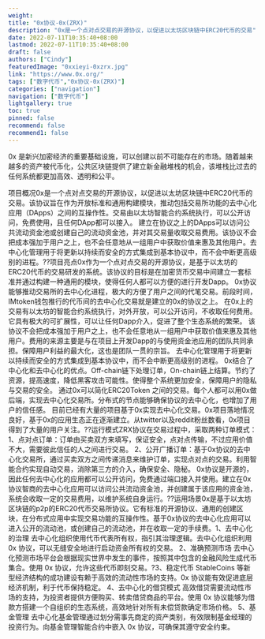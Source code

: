 ```yaml
---
weight: 
title: "0x协议-0x(ZRX)"
description: "0x是一个点对点交易的开源协议，以促进以太坊区块链中ERC20代币的交易"
date: 2022-07-11T10:35:40+08:00
lastmod: 2022-07-11T10:35:40+08:00
draft: false
authors: ["Cindy"]
featuredImage: "0xxieyi-0xzrx.jpg"
link: "https://www.0x.org/"
tags: ["数字代币","0x协议-0x(ZRX)"]
categories: ["navigation"]
navigation: ["数字代币"]
lightgallery: true
toc: true
pinned: false
recommend: false
recommend1: false
---
```

0x 是新兴加密经济的重要基础设施，可以创建以前不可能存在的市场。随着越来越多的资产被代币化，公共区块链提供了建立新金融堆栈的机会，该堆栈比过去的任何系统都更加高效、透明和公平。

项目概况0x是一个点对点交易的开源协议，以促进以太坊区块链中ERC20代币的交易。该协议旨在作为开放标准和通用构建模块，推动包括交易所功能的去中心化应用（DApps）之间的互操作性。交易由以太坊智能合约系统执行，可以公开访问，免费使用，且任何DApp都可以接入。 建立在协议之上的DApps可以访问公共流动资金池或创建自己的流动资金池，并对其交易量收取交易费用。该协议不会把成本强加于用户之上，也不会任意地从一组用户中获取价值来惠及其他用户。去中心化管理用于将更新以持续而安全的方式集成到基本协议中，而不会中断更高级别的进程。??项目亮点0x作为一个点对点交易的开源协议，是基于以太坊的ERC20代币的交易研发的系统。该协议的目标是在加密货币交易中间建立一套标准并通过构建一种通用的模块，使得任何人都可以方便的进行开发Dapp。
0x协议能够推动交易所的去中心化进程，极大的方便了用户之间的代笔交易。前段时间，IMtoken钱包推行的代币间的去中心化交易就是建立的0x的协议之上。
在0x上的交易有以太坊的智能合约系统执行，对外开放，可以公开访问，不收取任何费用。它具有极大的可扩展性，可以让任何Dapp介入，促进了整个生态系统的繁荣。
该协议不会把成本强加于用户之上，也不会任意地从一组用户中获取价值来惠及其他用户。费用的来源主要是与在项目上开发Dapp的与使用资金池应用的团队共同承担。保障用户利益的最大化，这也是团队一贯的宗旨。
去中心化管理用于将更新以持续而安全的方式集成到基本协议中，而不会中断更高级别的进程。
0x结合了中心化和去中心化的优点。Off-chain链下处理订单，On-chain链上结算。节约了资源，提高速度，降低黑客攻击可能性。使得整个系统更加安全，保障用户的隐私与交易的安全。
通过0x可以简化ERC20Token 之间的交易。每个人都可以用0x做后端，实现去中心化交易所。分布式的节点能够确保协议的去中心化，也增加了用户的信任感。
目前已经有大量的项目基于0x实现去中心化交易。0x项目落地情况良好，基于0x的应用生态正在逐渐建立。从twitter以及reddit粉丝数看，0x项目得到了大量的用户关注。??运行模式ZRX协议在交易过程中，采取两种订单模式：
1、点对点订单：订单由买卖双方来填写，保证安全，点对点传输，不过应用价值不大，需要彼此信任的人之间进行交易。
2、公开广播订单：基于0x协议的去中心化交易所，通过买卖双方之间传递消息来维护订单，实现点对点的交易。利用智能合约实现自动交易，消除第三方的介入，确保安全、隐秘。
0x协议是开源的，因此任何去中心化的应用都可以公开访问，免费通过端口接入并使用。建立在0x协议智商的去中心化应用可以访问公共流动资金池，并创建属于该应用的资金池，系统会收取一定的交易费用，以维护系统自身运行。??运用场景0x是基于以太坊区块链的p2p的ERC20代币交易所协议。它有标准的开源协议、通用的创建区块，在分布式应用中实现交易功能的互操作性。基于0x协议的去中心化应用可以进入公开的流动池，或创建自己的流动池，并在收取一定的手续费。1、去中心化的治理
去中心化组织使用代币代表所有权，指引其治理逻辑。去中心化组织利用 0x 协议，可以无缝安全地进行启动资金所有权的交易。
2、准确预测市场
去中心化预测市场平台会根据现实世界中发生的事件，按照其中包含的金融风险生成代币集合。使用 0x 协议，允许这些代币即刻交易。?3、稳定代币
StableCoins 等新型经济结构的成功建设有赖于高效的流动性市场的支持。0x 协议能有效促进底层经济机制，利于代币保持稳定。
4、去中心化的借贷模式
高效借贷需要流动性市场的支持，为投资者提供方便购买、转卖借贷商品的平台。使用 0x 协议能够为借款方搭建一个自组织的生态系统，高效地针对所有未偿贷款确定市场价格。
5、基金管理
去中心化基金管理通过划分需事先商定的资产类别，有效限制基金经理的投资行为。向基金管理智能合约中嵌入 0x 协议，可确保其遵守安全约束。
